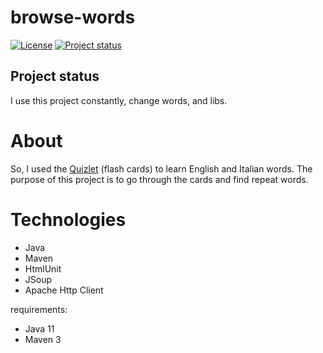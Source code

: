# browse-words

[![License](https://img.shields.io/badge/License-Apache%202.0-blue.svg)](https://opensource.org/licenses/Apache-2.0)
[![Project status](https://img.shields.io/badge/Project%20status-Maintenance-orange.svg)](https://img.shields.io/badge/Project%20status-Maintenance-orange.svg)

## Project status

I use this project constantly, change words, and libs.

# About

So, I used the [Quizlet](https://quizlet.com/fernando_romulo/recent) (flash cards) to learn English and Italian words. 
The purpose of this project is to go through the cards and find repeat words.

# Technologies

- Java
- Maven
- HtmlUnit
- JSoup
- Apache Http Client

requirements: 
 - Java 11
 - Maven 3
